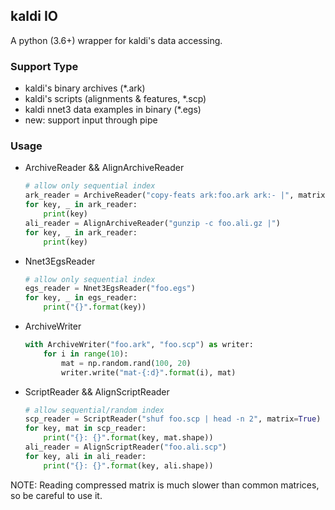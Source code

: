 ## kaldi IO

A python (3.6+) wrapper for kaldi's data accessing.

### Support Type

* kaldi's binary archives (*.ark)
* kaldi's scripts (alignments & features, *.scp)
* kaldi nnet3 data examples in binary (*.egs)
* new: support input through pipe

### Usage

* ArchiveReader && AlignArchiveReader
    ```python
    # allow only sequential index
    ark_reader = ArchiveReader("copy-feats ark:foo.ark ark:- |", matrix=True)
    for key, _ in ark_reader:
        print(key)
    ali_reader = AlignArchiveReader("gunzip -c foo.ali.gz |")
    for key, _ in ark_reader:
        print(key)
    ```

* Nnet3EgsReader
    ```python
    # allow only sequential index
    egs_reader = Nnet3EgsReader("foo.egs")
    for key, _ in egs_reader:
        print("{}".format(key))
    ```

* ArchiveWriter
    ```python
    with ArchiveWriter("foo.ark", "foo.scp") as writer:
        for i in range(10):
            mat = np.random.rand(100, 20)
            writer.write("mat-{:d}".format(i), mat)
    ```

* ScriptReader && AlignScriptReader
    ```python
    # allow sequential/random index
    scp_reader = ScriptReader("shuf foo.scp | head -n 2", matrix=True)
    for key, mat in scp_reader:
        print("{}: {}".format(key, mat.shape))
    ali_reader = AlignScriptReader("foo.ali.scp")
    for key, ali in ali_reader:
        print("{}: {}".format(key, ali.shape))
    ```

NOTE: Reading compressed matrix is much slower than common matrices, so be careful to use it.